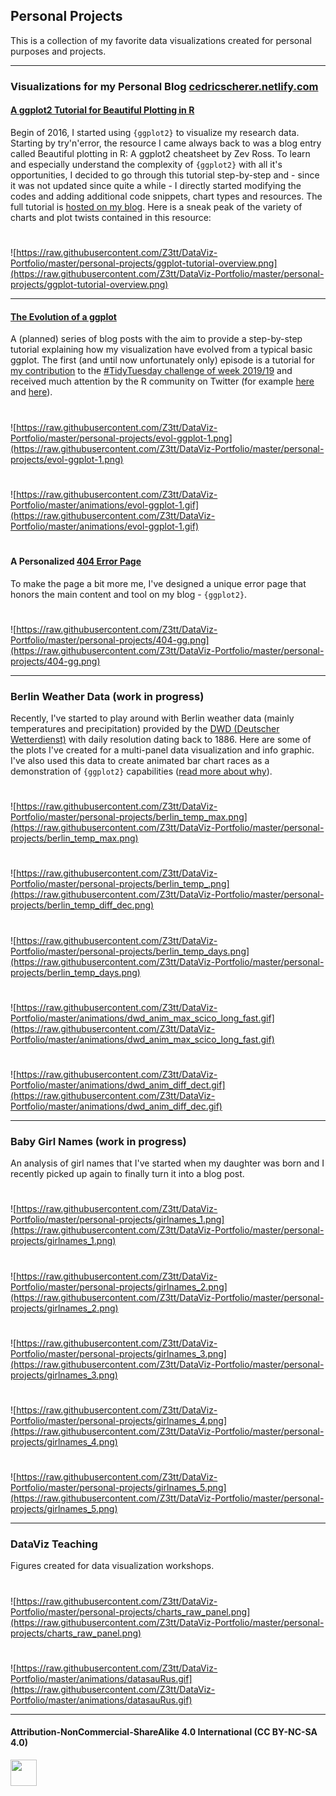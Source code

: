 ## Personal Projects
This is a collection of my favorite data visualizations created for personal purposes and projects.

***

### Visualizations for my Personal Blog [cedricscherer.netlify.com](www.cedricscherer.netlify.com)

#### [A ggplot2 Tutorial for Beautiful Plotting in R](https://cedricscherer.netlify.com/2019/08/05/a-ggplot2-tutorial-for-beautiful-plotting-in-r/)
Begin of 2016, I started using `{ggplot2}` to visualize my research data. Starting by try'n'error, the resource I came always back to was a blog entry called Beautiful plotting in R: A ggplot2 cheatsheet by Zev Ross. To learn and especially understand the complexity of `{ggplot2}` with all it's opportunities, I decided to go through this tutorial step-by-step and - since it was not updated since quite a while - I directly started modifying the codes and adding additional code snippets, chart types and resources. The full tutorial is [hosted on my blog](www.cedricscherer.netlify.com). Here is a sneak peak of the variety of charts and plot twists contained in this resource:

#

![https://raw.githubusercontent.com/Z3tt/DataViz-Portfolio/master/personal-projects/ggplot-tutorial-overview.png](https://raw.githubusercontent.com/Z3tt/DataViz-Portfolio/master/personal-projects/ggplot-tutorial-overview.png)

***

#### [The Evolution of a ggplot](https://cedricscherer.netlify.com/2019/05/17/the-evolution-of-a-ggplot-ep.-1/)
A (planned) series of blog posts with the aim to provide a step-by-step tutorial explaining how my visualization have evolved from a typical basic ggplot.
The first (and until now unfortunately only) episode is a tutorial for [my contribution](https://github.com/Z3tt/TidyTuesday/tree/master/plots/2019_19) to the [#TidyTuesday challenge of week 2019/19](https://github.com/rfordatascience/tidytuesday/tree/master/data/2019/2019-05-07) and received much attention by the R community on Twitter (for example [here](https://twitter.com/CedScherer/status/1129453356756492293) and [here](https://twitter.com/robinson_es/status/1158792970042269696)).

#

![https://raw.githubusercontent.com/Z3tt/DataViz-Portfolio/master/personal-projects/evol-ggplot-1.png](https://raw.githubusercontent.com/Z3tt/DataViz-Portfolio/master/personal-projects/evol-ggplot-1.png)

#

![https://raw.githubusercontent.com/Z3tt/DataViz-Portfolio/master/animations/evol-ggplot-1.gif](https://raw.githubusercontent.com/Z3tt/DataViz-Portfolio/master/animations/evol-ggplot-1.gif)

#

#### A Personalized [404 Error Page](https://cedricscherer.netlify.com/this/should/not/work)
To make the page a bit more me, I've designed a unique error page that honors the main content and tool on my blog - `{ggplot2}`.

#

![https://raw.githubusercontent.com/Z3tt/DataViz-Portfolio/master/personal-projects/404-gg.png](https://raw.githubusercontent.com/Z3tt/DataViz-Portfolio/master/personal-projects/404-gg.png)

***

### Berlin Weather Data (work in progress)
Recently, I've started to play around with Berlin weather data (mainly temperatures and precipitation) provided by the [DWD (Deutscher Wetterdienst)](https://www.dwd.de/DE/leistungen/klimadatendeutschland/klarchivtagmonat.html) with daily resolution dating back to 1886. Here are some of the plots I've created for a multi-panel data visualization and info graphic. I've also used this data to create animated bar chart races as a demonstration of `{ggplot2}` capabilities ([read more about why](https://cedricscherer.netlify.com/2019/09/17/bar-chart-race-temperatures-berlin/)).

#

![https://raw.githubusercontent.com/Z3tt/DataViz-Portfolio/master/personal-projects/berlin_temp_max.png](https://raw.githubusercontent.com/Z3tt/DataViz-Portfolio/master/personal-projects/berlin_temp_max.png)

#

![https://raw.githubusercontent.com/Z3tt/DataViz-Portfolio/master/personal-projects/berlin_temp_.png](https://raw.githubusercontent.com/Z3tt/DataViz-Portfolio/master/personal-projects/berlin_temp_diff_dec.png)

#

![https://raw.githubusercontent.com/Z3tt/DataViz-Portfolio/master/personal-projects/berlin_temp_days.png](https://raw.githubusercontent.com/Z3tt/DataViz-Portfolio/master/personal-projects/berlin_temp_days.png)

#

![https://raw.githubusercontent.com/Z3tt/DataViz-Portfolio/master/animations/dwd_anim_max_scico_long_fast.gif](https://raw.githubusercontent.com/Z3tt/DataViz-Portfolio/master/animations/dwd_anim_max_scico_long_fast.gif)

#

![https://raw.githubusercontent.com/Z3tt/DataViz-Portfolio/master/animations/dwd_anim_diff_dect.gif](https://raw.githubusercontent.com/Z3tt/DataViz-Portfolio/master/animations/dwd_anim_diff_dec.gif)

***

### Baby Girl Names (work in progress)
An analysis of girl names that I've started when my daughter was born and I recently picked up again to finally turn it into a blog post.

#

![https://raw.githubusercontent.com/Z3tt/DataViz-Portfolio/master/personal-projects/girlnames_1.png](https://raw.githubusercontent.com/Z3tt/DataViz-Portfolio/master/personal-projects/girlnames_1.png)

#

![https://raw.githubusercontent.com/Z3tt/DataViz-Portfolio/master/personal-projects/girlnames_2.png](https://raw.githubusercontent.com/Z3tt/DataViz-Portfolio/master/personal-projects/girlnames_2.png)

#

![https://raw.githubusercontent.com/Z3tt/DataViz-Portfolio/master/personal-projects/girlnames_3.png](https://raw.githubusercontent.com/Z3tt/DataViz-Portfolio/master/personal-projects/girlnames_3.png)

#

![https://raw.githubusercontent.com/Z3tt/DataViz-Portfolio/master/personal-projects/girlnames_4.png](https://raw.githubusercontent.com/Z3tt/DataViz-Portfolio/master/personal-projects/girlnames_4.png)

#

![https://raw.githubusercontent.com/Z3tt/DataViz-Portfolio/master/personal-projects/girlnames_5.png](https://raw.githubusercontent.com/Z3tt/DataViz-Portfolio/master/personal-projects/girlnames_5.png)

***

### DataViz Teaching
Figures created for data visualization workshops.

#

![https://raw.githubusercontent.com/Z3tt/DataViz-Portfolio/master/personal-projects/charts_raw_panel.png](https://raw.githubusercontent.com/Z3tt/DataViz-Portfolio/master/personal-projects/charts_raw_panel.png)

#

![https://raw.githubusercontent.com/Z3tt/DataViz-Portfolio/master/animations/datasauRus.gif](https://raw.githubusercontent.com/Z3tt/DataViz-Portfolio/master/animations/datasauRus.gif)

***

#### Attribution-NonCommercial-ShareAlike 4.0 International (CC BY-NC-SA 4.0)
<div style="width:300px; height:200px">
<img src=https://camo.githubusercontent.com/00f7814990f36f84c5ea74cba887385d8a2f36be/68747470733a2f2f646f63732e636c6f7564706f7373652e636f6d2f696d616765732f63632d62792d6e632d73612e706e67 alt="" height="42">
</div>

